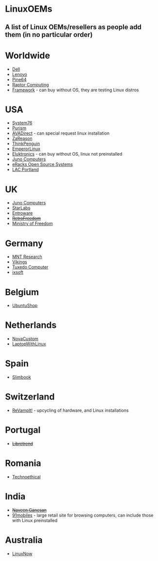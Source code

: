 # LinuxOEMs
## A list of Linux OEMs/resellers as people add them (in no particular order)

# Worldwide
* [Dell](https://www.dell.com/koa/search?q=developer%20edition#q=developer%20edition&t=default&sort=relevancy&layout=card&@dpsalessegment:radioGroup=bsd)
* [Lenovo](https://www.lenovo.com/us/en/thinkpad)
* [Pine64](https://www.pine64.org)
* [Raptor Computing](https://www.raptorcs.com/)
* [Framework](https://frame.work) - can buy without OS, they are testing Linux distros

# USA
* [System76](https://system76.com)
* [Purism](https://puri.sm)
* [AVADirect](https://www.avadirect.com/) - can special request linux installation
* [ZaReason](https://zareason.com)
* [ThinkPenguin](https://www.thinkpenguin.com/)
* [EmperorLinux](http://emperorlinux.com/)
* [Eluktronics](https://www.eluktronics.com/) - can buy without OS, linux not preinstalled
* [Juno Computers](https://junocomputers.com/)
* [eRacks Open Source Systems](https://eracks.com/)
* [LAC Portland](https://shop.lacpdx.com/)

# UK
* [Juno Computers](https://junocomputers.com/)
* [StarLabs](https://starlabs.systems)
* [Entroware](https://www.entroware.com)
* ~~[RetroFreedom](https://retrofreedom.com/)~~
* [Ministry of Freedom](https://minifree.org/)

# Germany
* [MNT Research](https://mntre.com/)
* [Vikings](https://store.vikings.net/)
* [Tuxedo Computer](https://www.tuxedocomputers.com/)
* [ixsoft](https://ixsoft.de/)

# Belgium
* [UbuntuShop](https://www.ubuntushop.be/)

# Netherlands
* [NovaCustom](https://configurelaptop.eu/)
* [LaptopWithLinux](https://laptopwithlinux.com/linux-laptops/)

# Spain
* [Slimbook](https://slimbook.es/)

# Switzerland
* [ReVampIt!](https://www.revamp-it.ch/index.php/en/) - upcycling of hardware, and Linux installations

# Portugal
* ~~[Libretrend](https://libretrend.com/)~~

# Romania
* [Technoethical](https://tehnoetic.com/)

# India
* ~~[Naveen Ganesan](https://naveenganesan.com/computing/)~~
* [91mobiles](https://www.91mobiles.com/search_page.php?q=linux&type=all&utm_source=autosuggest) - large retail site for browsing computers, can include those with Linux preinstalled

# Australia
* [LinuxNow](https://www.linuxnow.com.au)
